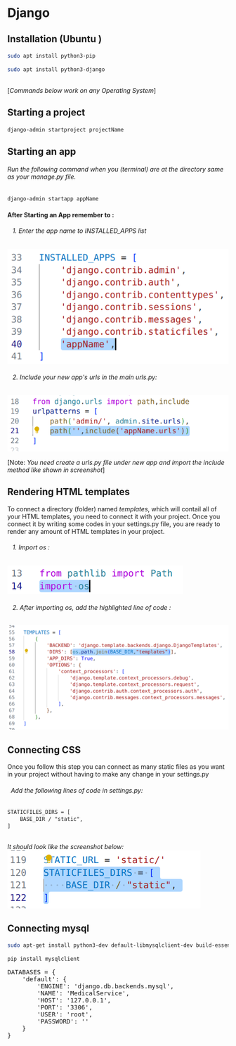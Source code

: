 # Django
## Installation (Ubuntu )
```bash 
sudo apt install python3-pip
``` 
```bash
sudo apt install python3-django
```
\
[*Commands below work on any Operating System*]
## Starting a project 
```bash 
django-admin startproject projectName
```
## Starting an app
###### Run the following command when you (terminal) are at the directory same as your manage.py file. 
```bash 
django-admin startapp appName
```
#### After Starting an App remember to :

 ###### &nbsp;&nbsp; 1. Enter the app name to INSTALLED_APPS list
 ![alt text](image-5.png)
###### &nbsp;&nbsp; 2. Include your new app's urls in the main urls.py:
![alt text](image-6.png)

[Note: *You need create a urls.py file under new app and import the include method like shown in screenshot*]
## Rendering HTML templates
To connect a directory (folder) named *templates*, which will contail all of your HTML templates, you need to connect it with your project. Once you connect it by writing some codes in your settings.py file, you are ready to render any amount of HTML templates in your project.
###### &nbsp;&nbsp; 1. Import os :
![alt text](image-4.png)
###### &nbsp;&nbsp; 2. After importing os, add the highlighted line of code :
![alt text](image-3.png)
## Connecting CSS 
Once you follow this step you can connect as many static files as you want in your project without having to make any change in your settings.py 
###### &nbsp;&nbsp;Add the following lines of code in settings.py:
```
STATICFILES_DIRS = [
    BASE_DIR / "static",
]
```
\
*It should look like the screenshot below:* 
\
![alt text](image-7.png)

## Connecting mysql
```bash
sudo apt-get install python3-dev default-libmysqlclient-dev build-essential pkg-config
```
```bash
pip install mysqlclient
```
<pre>DATABASES = {
    'default': {
        'ENGINE': 'django.db.backends.mysql',
        'NAME': 'MedicalService',
        'HOST': '127.0.0.1',
        'PORT': '3306',
        'USER': 'root',
        'PASSWORD': ''
    }
}</pre>
